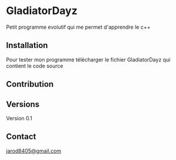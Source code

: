 <snippet>
  
# GladiatorDayz
Petit programme evolutif qui me permet d'apprendre le c++
## Installation
Pour tester mon programme télécharger le fichier GladiatorDayz qui contient le code source
## Contribution

## Versions
Version 0.1
## Contact
jarod8405@gmail.com

  
</snippet>
